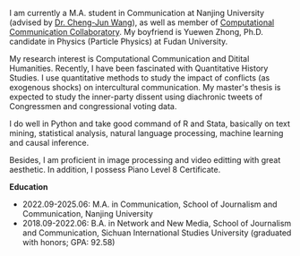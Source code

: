 I am currently a M.A. student in Communication at Nanjing University (advised by [Dr. Cheng-Jun Wang](https://chengjun.github.io/)), as well as member of [Computational Communication Collaboratory](https://computational-communication.com/). My boyfriend is Yuewen Zhong, Ph.D. candidate in Physics (Particle Physics) at Fudan University.

My research interest is Computational Communication and Ditital Humanities. Recently, I have been fascinated with Quantitative History Studies. I use quantitative methods to study the impact of conflicts (as exogenous shocks) on intercultural communication. My master's thesis is expected to study the inner-party dissent using diachronic tweets of Congressmen and congressional voting data.

I do well in Python and take good command of R and Stata, basically on text mining, statistical analysis, natural language processing, machine learning and causal inference.

Besides, I am proficient in image processing and video editting with great aesthetic. In addition, I possess Piano Level 8 Certificate.

**Education**

- 2022.09-2025.06: M.A. in Communication, School of Journalism and Communication, Nanjing University
- 2018.09-2022.06: B.A. in Network and New Media, School of Journalism and Communication, Sichuan International Studies University (graduated with honors; GPA: 92.58)
